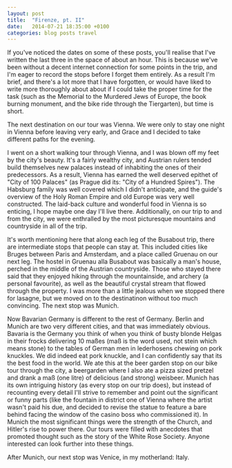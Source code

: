 ```yaml
---
layout: post
title:  "Firenze, pt. II"
date:   2014-07-21 18:35:00 +0100
categories: blog posts travel
---
```


If you've noticed the dates on some of these posts, you'll realise that I've written the last three in the space of about an hour. This is because we've been without a decent internet connection for some points in the trip, and I'm eager to record the stops before I forget them entirely. As a result I'm brief, and there's a lot more that I have forgotten, or would have liked to write more thoroughly about about if I could take the proper time for the task (such as the Memorial to the Murdered Jews of Europe, the book burning monument, and the bike ride through the Tiergarten), but time is short.

The next destination on our tour was Vienna. We were only to stay one night in Vienna before leaving very early, and Grace and I decided to take different paths for the evening.

I went on a short walking tour through Vienna, and I was blown off my feet by the city's beauty. It's a fairly wealthy city, and Austrian rulers tended build themselves new palaces instead of inhabiting the ones of their predecessors. As a result, Vienna has earned the well deserved epithet of "City of 100 Palaces" (as Prague did its: "City of a Hundred Spires"). The Habsburg family was well covered which I didn't anticipate, and the guide's overview of the Holy Roman Empire and old Europe was very well constructed. The laid-back culture and wonderful food in Vienna is so enticing, I hope maybe one day I'll live there. Additionally, on our trip to and from the city, we were enthralled by the most picturesque mountains and countryside in all of the trip.

It's worth mentioning here that along each leg of the Busabout trip, there are intermediate stops that people can stay at. This included cities like Bruges between Paris and Amsterdam, and a place called Gruenau on our next leg. The hostel in Gruenau alla Busabout was basically a man's house, perched in the middle of the Austrian countryside. Those who stayed there said that they enjoyed hiking through the mountainside, and archery (a personal favourite), as well as the beautiful crystal stream that flowed through the property. I was more than a little jealous when we stopped there for lasagne, but we moved on to the destinatinon without too much convincing. The next stop was Munich.

Now Bavarian Germany is different to the rest of Germany. Berlin and Munich are two very different cities, and that was immediately obvious. Bavaria is the Germany you think of when you think of busty blonde Helgas in their frocks delivering 10 maßes (maß is the word used, not stein which means stone) to the tables of German men in lederhosens chewing on pork knuckles. We did indeed eat pork knuckle, and I can confidently say that its the best food in the world. We ate this at the beer garden stop on our bike tour through the city, a beergarden where I also ate a pizza sized pretzel and drank a maß (one litre) of delicious (and strong) weisbeer. Munich has its own intriguing history (as every stop on our trip does), but instead of recounting every detail I'll strive to remember and point out the significant or funny parts (like the fountain in district one of Vienna where the artist wasn't paid his due, and decided to revise the statue to feature a bare behind facing the window of the casino boss who commissioned it). In Munich the most significant things were the strength of the Church, and Hitler's rise to power there. Our tours were filled with anecdotes that promoted thought such as the story of the White Rose Society. Anyone interested can look further into these things.

After Munich, our next stop was Venice, in my motherland: Italy.
